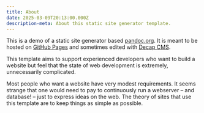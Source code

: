 ```yaml
---
title: About
date: 2025-03-09T20:13:00.000Z
description-meta: About this static site generator template.
---
```

This is a demo of a static site generator based [pandoc.org](https://pandoc.org/). It is meant to be hosted on [GitHub  Pages](http://pages.github.com/) and sometimes edited with [Decap CMS](http://decapcms.org/). 

This template aims to support experienced developers who want to build a website but feel that the state of web development is extremely, unnecessarily complicated.

Most people who want a website have very modest requirements. It seems strange that one would need to pay to continuously run a webserver – and database! – just to express ideas on the web. The theory of sites that use this template are to keep things as simple as possible.
